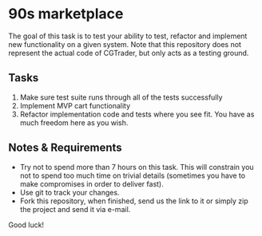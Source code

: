 # 90s marketplace

The goal of this task is to test your ability to test, refactor and implement new functionality on a given system. Note
that this repository does not represent the actual code of CGTrader, but only acts as a testing ground.

## Tasks

1. Make sure test suite runs through all of the tests successfully
2. Implement MVP cart functionality
3. Refactor implementation code and tests where you see fit. You have as much freedom here as you wish.

## Notes & Requirements

* Try not to spend more than 7 hours on this task. This will constrain you not to spend too much time on trivial
details (sometimes you have to make compromises in order to deliver fast).
* Use git to track your changes.
* Fork this repository, when finished, send us the link to it or simply zip the project and send it via e-mail.

Good luck!
